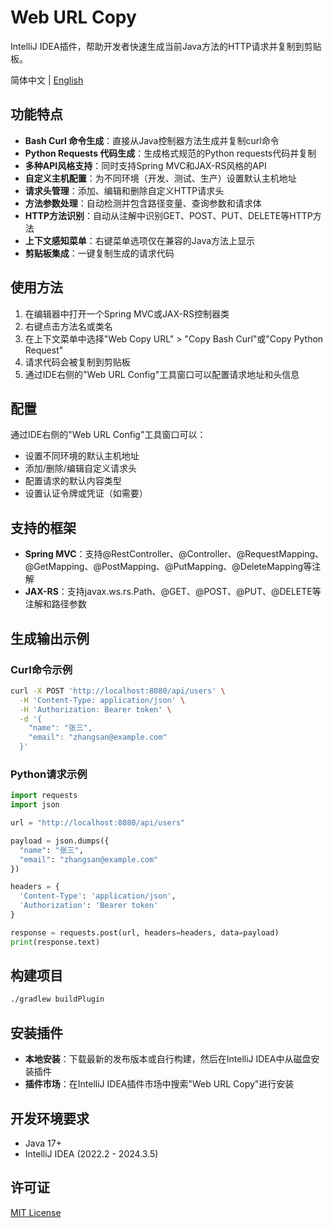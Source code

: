# Web URL Copy

IntelliJ IDEA插件，帮助开发者快速生成当前Java方法的HTTP请求并复制到剪贴板。

简体中文 | [English](README.md)

## 功能特点

- **Bash Curl 命令生成**：直接从Java控制器方法生成并复制curl命令
- **Python Requests 代码生成**：生成格式规范的Python requests代码并复制
- **多种API风格支持**：同时支持Spring MVC和JAX-RS风格的API
- **自定义主机配置**：为不同环境（开发、测试、生产）设置默认主机地址
- **请求头管理**：添加、编辑和删除自定义HTTP请求头
- **方法参数处理**：自动检测并包含路径变量、查询参数和请求体
- **HTTP方法识别**：自动从注解中识别GET、POST、PUT、DELETE等HTTP方法
- **上下文感知菜单**：右键菜单选项仅在兼容的Java方法上显示
- **剪贴板集成**：一键复制生成的请求代码

## 使用方法

1. 在编辑器中打开一个Spring MVC或JAX-RS控制器类
2. 右键点击方法名或类名
3. 在上下文菜单中选择"Web Copy URL" > "Copy Bash Curl"或"Copy Python Request"
4. 请求代码会被复制到剪贴板
5. 通过IDE右侧的"Web URL Config"工具窗口可以配置请求地址和头信息

## 配置

通过IDE右侧的"Web URL Config"工具窗口可以：

- 设置不同环境的默认主机地址
- 添加/删除/编辑自定义请求头
- 配置请求的默认内容类型
- 设置认证令牌或凭证（如需要）

## 支持的框架

- **Spring MVC**：支持@RestController、@Controller、@RequestMapping、@GetMapping、@PostMapping、@PutMapping、@DeleteMapping等注解
- **JAX-RS**：支持javax.ws.rs.Path、@GET、@POST、@PUT、@DELETE等注解和路径参数

## 生成输出示例

### Curl命令示例
```bash
curl -X POST 'http://localhost:8080/api/users' \
  -H 'Content-Type: application/json' \
  -H 'Authorization: Bearer token' \
  -d '{
    "name": "张三",
    "email": "zhangsan@example.com"
  }'
```

### Python请求示例
```python
import requests
import json

url = "http://localhost:8080/api/users"

payload = json.dumps({
  "name": "张三",
  "email": "zhangsan@example.com"
})

headers = {
  'Content-Type': 'application/json',
  'Authorization': 'Bearer token'
}

response = requests.post(url, headers=headers, data=payload)
print(response.text)
```

## 构建项目

```bash
./gradlew buildPlugin
```

## 安装插件

- **本地安装**：下载最新的发布版本或自行构建，然后在IntelliJ IDEA中从磁盘安装插件
- **插件市场**：在IntelliJ IDEA插件市场中搜索"Web URL Copy"进行安装

## 开发环境要求

- Java 17+
- IntelliJ IDEA (2022.2 - 2024.3.5)

## 许可证

[MIT License](LICENSE)